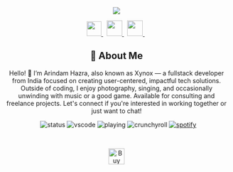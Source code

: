 <!--Copyright 2019 Arindam Hazra aka Xynox <https://www.xynoxthedev.xyz/>

Licensed under the Apache License, Version 2.0(the "License");
you may not use this file except in compliance with the License.
You may obtain a copy of the License at

http://www.apache.org/licenses/LICENSE-2.0

Unless required by applicable law or agreed to in writing, software
distributed under the License is distributed on an "AS IS" BASIS,
    WITHOUT WARRANTIES OR CONDITIONS OF ANY KIND, either express or implied.
    See the License for the specific language governing permissions and
limitations under the License.
-->

<p align="center">
    <a href="https://www.xynoxthedev.xyz/">
        <img src="./assets/banner.svg" />
    </a>
</p>
<p align="center">
    <a href="https://www.linkedin.com/in/arindamhazra/">
        <img src="https://github.com/user-attachments/assets/32210492-00f1-4375-96d2-94da5bfc728e" width="33px" />
    </a>
    &nbsp;
    <a href="https://www.instagram.com/xynoxthedev/">
        <img src="https://github.com/user-attachments/assets/726a16e7-01b1-4a41-8f12-d7a1f7028f24" width="35px" />
    </a>
    &nbsp;
    <a href="https://x.com/Arindamz03">
        <img src="https://github.com/user-attachments/assets/2d07aad5-db78-4e18-9b63-7fb8d455b02e" width="35px" />
    </a>
    &nbsp;
</p>


<div align = "center">

## :bust_in_silhouette: About Me
<!-- &nbsp; -->
Hello! 👋 I’m Arindam Hazra, also known as Xynox — a fullstack developer from India focused on creating user-centered, impactful tech solutions. 
Outside of coding, I enjoy photography, singing, and occasionally unwinding with music or a good game.
Available for consulting and freelance projects. Let's connect if you're interested in working together or just want to chat!
</div>

<!-- 
<div>
## 🔖 My Statistics
&nbsp;
<p align="center">
    <a href="https://github.com/XynoxTheDev/">
        <img src="https://github-readme-stats.vercel.app/api?username=XynoxTheDev&hide=issues,prs&count_private=true&show_owner=true&show_icons=true&bg_color=0d1117&title_color=ffffff&text_color=ffffff&icon_color=db1cff&hide_border=true/" />
    </a>
    <a href="https://github.com/XynoxTheDev/">
        <img src="https://github-readme-stats.vercel.app/api/top-langs/?username=XynoxTheDev&layout=compact&count_private=true&langs_count=8&card_width=445&bg_color=0d1117&title_color=ffffff&text_color=ffffff&icon_color=db1cff&hide_border=true/" />
    </a>
    <a href="https://github.com/XynoxTheDev/">
        <img src="https://github-readme-streak-stats.herokuapp.com?user=XynoxTheDev&hide_border=true&background=0D1117&currStreakLabel=FFFFFF&sideLabels=FFFFFF&currStreakNum=FFFFFF&dates=FFFFFF&sideNums=FFFFFF&fire=db1cff&ring=db1cff&stroke=FFFFFFFF)](https://git.io/streak-stats" />
    </a>
         <a href="https://open.spotify.com/user/zrei8evwinfjy9d27fjon68hh?si=eed83da070104091">
        <img src="https://spotify-github-profile.vercel.app/api/view?uid=zrei8evwinfjy9d27fjon68hh&cover_image=true&theme=novatorem" width="500px"/>
    </a>
</p> 
</div>
-->

<div align = "center">

&nbsp;
    ![status](https://api.statusbadges.me/badge/status/594853883742912512)
    ![vscode](https://api.statusbadges.me/badge/vscode/594853883742912512)
    ![playing](https://api.statusbadges.me/badge/playing/594853883742912512)
    ![crunchyroll](https://api.statusbadges.me/badge/crunchyroll/594853883742912512)
    [![spotify](https://api.statusbadges.me/badge/spotify/594853883742912512)](https://api.statusbadges.me/openspotify/594853883742912512)

</div>

&nbsp;
<div align = "center">
    <a href='https://ko-fi.com/I2I715AP90' target='_blank'><img height='36' style='border:0px;height:36px;' src='https://storage.ko-fi.com/cdn/kofi2.png?v=6' border='0' alt='Buy Me a Coffee at ko-fi.com' /></a>
</div> 
